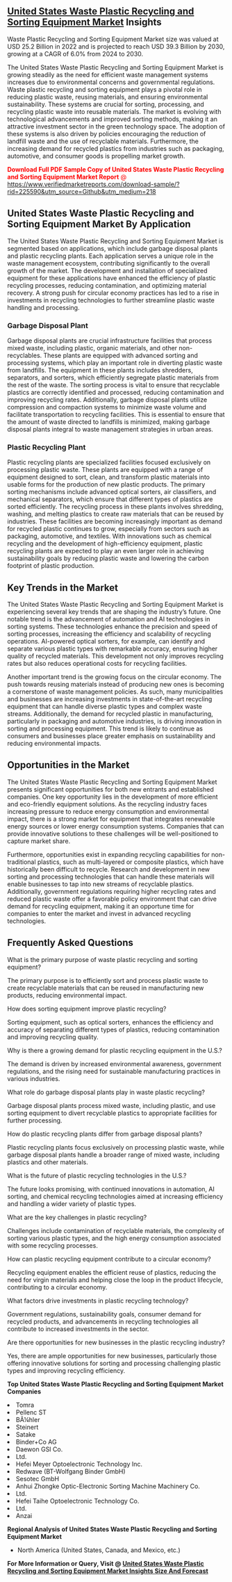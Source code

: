 <h2><a href="https://www.verifiedmarketreports.com/download-sample/?rid=225590&amp;utm_source=Github&amp;utm_medium=218" target="_blank">United States Waste Plastic Recycling and Sorting Equipment Market</a> Insights</h2><p>Waste Plastic Recycling and Sorting Equipment Market size was valued at USD 25.2 Billion in 2022 and is projected to reach USD 39.3 Billion by 2030, growing at a CAGR of 6.0% from 2024 to 2030.</p><p><div> <p>The United States Waste Plastic Recycling and Sorting Equipment Market is growing steadily as the need for efficient waste management systems increases due to environmental concerns and governmental regulations. Waste plastic recycling and sorting equipment plays a pivotal role in reducing plastic waste, reusing materials, and ensuring environmental sustainability. These systems are crucial for sorting, processing, and recycling plastic waste into reusable materials. The market is evolving with technological advancements and improved sorting methods, making it an attractive investment sector in the green technology space. The adoption of these systems is also driven by policies encouraging the reduction of landfill waste and the use of recyclable materials. Furthermore, the increasing demand for recycled plastics from industries such as packaging, automotive, and consumer goods is propelling market growth. <p><span class=""><span style="color: #ff0000;"><strong>Download Full PDF Sample Copy of United States Waste Plastic Recycling and Sorting Equipment Market Report</strong> @ </span><a href="https://www.verifiedmarketreports.com/download-sample/?rid=225590&amp;utm_source=Github&amp;utm_medium=218" target="_blank">https://www.verifiedmarketreports.com/download-sample/?rid=225590&amp;utm_source=Github&amp;utm_medium=218</a></span></p></p> <h2>United States Waste Plastic Recycling and Sorting Equipment Market By Application</h2> <p>The United States Waste Plastic Recycling and Sorting Equipment Market is segmented based on applications, which include garbage disposal plants and plastic recycling plants. Each application serves a unique role in the waste management ecosystem, contributing significantly to the overall growth of the market. The development and installation of specialized equipment for these applications have enhanced the efficiency of plastic recycling processes, reducing contamination, and optimizing material recovery. A strong push for circular economy practices has led to a rise in investments in recycling technologies to further streamline plastic waste handling and processing.</p> <h3>Garbage Disposal Plant</h3> <p>Garbage disposal plants are crucial infrastructure facilities that process mixed waste, including plastic, organic materials, and other non-recyclables. These plants are equipped with advanced sorting and processing systems, which play an important role in diverting plastic waste from landfills. The equipment in these plants includes shredders, separators, and sorters, which efficiently segregate plastic materials from the rest of the waste. The sorting process is vital to ensure that recyclable plastics are correctly identified and processed, reducing contamination and improving recycling rates. Additionally, garbage disposal plants utilize compression and compaction systems to minimize waste volume and facilitate transportation to recycling facilities. This is essential to ensure that the amount of waste directed to landfills is minimized, making garbage disposal plants integral to waste management strategies in urban areas.</p> <h3>Plastic Recycling Plant</h3> <p>Plastic recycling plants are specialized facilities focused exclusively on processing plastic waste. These plants are equipped with a range of equipment designed to sort, clean, and transform plastic materials into usable forms for the production of new plastic products. The primary sorting mechanisms include advanced optical sorters, air classifiers, and mechanical separators, which ensure that different types of plastics are sorted efficiently. The recycling process in these plants involves shredding, washing, and melting plastics to create raw materials that can be reused by industries. These facilities are becoming increasingly important as demand for recycled plastic continues to grow, especially from sectors such as packaging, automotive, and textiles. With innovations such as chemical recycling and the development of high-efficiency equipment, plastic recycling plants are expected to play an even larger role in achieving sustainability goals by reducing plastic waste and lowering the carbon footprint of plastic production.</p> <h2>Key Trends in the Market</h2> <p>The United States Waste Plastic Recycling and Sorting Equipment Market is experiencing several key trends that are shaping the industry’s future. One notable trend is the advancement of automation and AI technologies in sorting systems. These technologies enhance the precision and speed of sorting processes, increasing the efficiency and scalability of recycling operations. AI-powered optical sorters, for example, can identify and separate various plastic types with remarkable accuracy, ensuring higher quality of recycled materials. This development not only improves recycling rates but also reduces operational costs for recycling facilities.</p> <p>Another important trend is the growing focus on the circular economy. The push towards reusing materials instead of producing new ones is becoming a cornerstone of waste management policies. As such, many municipalities and businesses are increasing investments in state-of-the-art recycling equipment that can handle diverse plastic types and complex waste streams. Additionally, the demand for recycled plastic in manufacturing, particularly in packaging and automotive industries, is driving innovation in sorting and processing equipment. This trend is likely to continue as consumers and businesses place greater emphasis on sustainability and reducing environmental impacts.</p> <h2>Opportunities in the Market</h2> <p>The United States Waste Plastic Recycling and Sorting Equipment Market presents significant opportunities for both new entrants and established companies. One key opportunity lies in the development of more efficient and eco-friendly equipment solutions. As the recycling industry faces increasing pressure to reduce energy consumption and environmental impact, there is a strong market for equipment that integrates renewable energy sources or lower energy consumption systems. Companies that can provide innovative solutions to these challenges will be well-positioned to capture market share.</p> <p>Furthermore, opportunities exist in expanding recycling capabilities for non-traditional plastics, such as multi-layered or composite plastics, which have historically been difficult to recycle. Research and development in new sorting and processing technologies that can handle these materials will enable businesses to tap into new streams of recyclable plastics. Additionally, government regulations requiring higher recycling rates and reduced plastic waste offer a favorable policy environment that can drive demand for recycling equipment, making it an opportune time for companies to enter the market and invest in advanced recycling technologies.</p> <h2>Frequently Asked Questions</h2> <p>What is the primary purpose of waste plastic recycling and sorting equipment?</p> <p>The primary purpose is to efficiently sort and process plastic waste to create recyclable materials that can be reused in manufacturing new products, reducing environmental impact.</p> <p>How does sorting equipment improve plastic recycling?</p> <p>Sorting equipment, such as optical sorters, enhances the efficiency and accuracy of separating different types of plastics, reducing contamination and improving recycling quality.</p> <p>Why is there a growing demand for plastic recycling equipment in the U.S.?</p> <p>The demand is driven by increased environmental awareness, government regulations, and the rising need for sustainable manufacturing practices in various industries.</p> <p>What role do garbage disposal plants play in waste plastic recycling?</p> <p>Garbage disposal plants process mixed waste, including plastic, and use sorting equipment to divert recyclable plastics to appropriate facilities for further processing.</p> <p>How do plastic recycling plants differ from garbage disposal plants?</p> <p>Plastic recycling plants focus exclusively on processing plastic waste, while garbage disposal plants handle a broader range of mixed waste, including plastics and other materials.</p> <p>What is the future of plastic recycling technologies in the U.S.?</p> <p>The future looks promising, with continued innovations in automation, AI sorting, and chemical recycling technologies aimed at increasing efficiency and handling a wider variety of plastic types.</p> <p>What are the key challenges in plastic recycling?</p> <p>Challenges include contamination of recyclable materials, the complexity of sorting various plastic types, and the high energy consumption associated with some recycling processes.</p> <p>How can plastic recycling equipment contribute to a circular economy?</p> <p>Recycling equipment enables the efficient reuse of plastics, reducing the need for virgin materials and helping close the loop in the product lifecycle, contributing to a circular economy.</p> <p>What factors drive investments in plastic recycling technology?</p> <p>Government regulations, sustainability goals, consumer demand for recycled products, and advancements in recycling technologies all contribute to increased investments in the sector.</p> <p>Are there opportunities for new businesses in the plastic recycling industry?</p> <p>Yes, there are ample opportunities for new businesses, particularly those offering innovative solutions for sorting and processing challenging plastic types and improving recycling efficiency.</p> </div></p><p><strong>Top United States Waste Plastic Recycling and Sorting Equipment Market Companies</strong></p><div data-test-id=""><p><li>Tomra</li><li> Pellenc ST</li><li> BÃ¼hler</li><li> Steinert</li><li> Satake</li><li> Binder+Co AG</li><li> Daewon GSI Co.</li><li> Ltd.</li><li> Hefei Meyer Optoelectronic Technology Inc.</li><li> Redwave (BT-Wolfgang Binder GmbH)</li><li> Sesotec GmbH</li><li> Anhui Zhongke Optic-Electronic Sorting Machine Machinery Co.</li><li> Ltd.</li><li> Hefei Taihe Optoelectronic Technology Co.</li><li> Ltd.</li><li> Anzai</li></p><div><strong>Regional Analysis of&nbsp;United States Waste Plastic Recycling and Sorting Equipment Market</strong></div><ul><li dir="ltr"><p dir="ltr">North America&nbsp;(United States, Canada, and Mexico, etc.)</p></li></ul><p><strong>For More Information or Query, Visit @&nbsp;</strong><strong><a href="https://www.verifiedmarketreports.com/product/waste-plastic-recycling-and-sorting-equipment-market/?utm_source=Github&amp;utm_medium=218" target="_blank">United States Waste Plastic Recycling and Sorting Equipment Market Insights Size And Forecast</a></strong></p></div>
